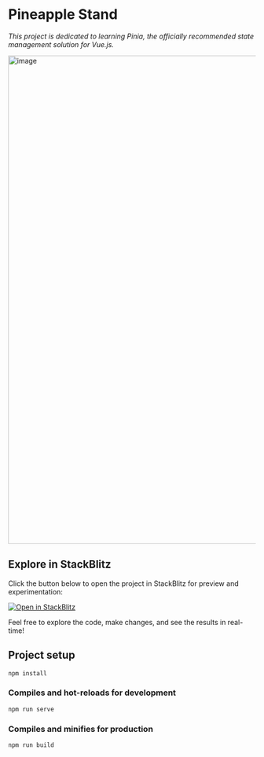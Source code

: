 # Pineapple Stand
*This project is dedicated to learning Pinia, the officially recommended state management solution for Vue.js.*

<img width="995" alt="image" src="https://github.com/denys-petryniak/pineapple-stand/assets/16530588/d74e6aef-e40f-44d5-8ffa-9f86e94e1b9a">

## Explore in StackBlitz

Click the button below to open the project in StackBlitz for preview and experimentation:

[![Open in StackBlitz](https://developer.stackblitz.com/img/open_in_stackblitz.svg)](https://stackblitz.com/github/denys-petryniak/pineapple-stand)

Feel free to explore the code, make changes, and see the results in real-time!

## Project setup

```
npm install
```

### Compiles and hot-reloads for development

```
npm run serve
```

### Compiles and minifies for production

```
npm run build
```
